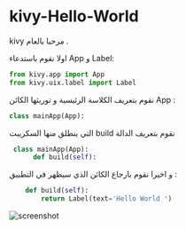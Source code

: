 # kivy-Hello-World
 kivy مرحبا بالعام  .

اولا نقوم باستدعاء App و Label:
```python
from kivy.app import App
from kivy.uix.label import Label
```
نقوم بتعريف الكلاسة الرئيسية و توريثها الكائن App :
```python
class mainApp(App):
```
 التي ينطلق منها السكريبت  build نقوم بتعريف الدالة 
```python
 class mainApp(App):
      def build(self):
 ```
 و اخيرا نقوم بارجاع الكائن الذي سيظهر في التطبيق :
 ```python
     def build(self):
         return Label(text='Hello World ')
 ```

![screenshot](https://github.com/Dev-loper0/kivy-Hello-World/blob/master/unnamed.png)
